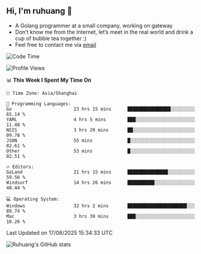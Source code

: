 ## Hi, I'm ruhuang 👋

- A Golang programmer at a small company, working on gateway
- Don’t know me from the Internet, let’s meet in the real world and drink a cup of bubble tea together :)
- Feel free to contact me via [email](mailto:ruhuang2001@gmail.com)
<!--START_SECTION:waka-->
![Code Time](http://img.shields.io/badge/Code%20Time-795%20hrs%203%20mins-blue)

![Profile Views](http://img.shields.io/badge/Profile%20Views-0-blue)

📊 **This Week I Spent My Time On** 

```text
🕑︎ Time Zone: Asia/Shanghai

💬 Programming Languages: 
Go                       23 hrs 15 mins      ████████████████░░░░░░░░░   65.14 % 
YAML                     4 hrs 5 mins        ███░░░░░░░░░░░░░░░░░░░░░░   11.48 % 
NSIS                     3 hrs 29 mins       ██░░░░░░░░░░░░░░░░░░░░░░░   09.78 % 
JSON                     55 mins             █░░░░░░░░░░░░░░░░░░░░░░░░   02.61 % 
Other                    53 mins             █░░░░░░░░░░░░░░░░░░░░░░░░   02.51 % 

🔥 Editors: 
GoLand                   21 hrs 15 mins      ███████████████░░░░░░░░░░   59.56 % 
Windsurf                 14 hrs 26 mins      ██████████░░░░░░░░░░░░░░░   40.44 % 

💻 Operating System: 
Windows                  32 hrs 2 mins       ██████████████████████░░░   89.74 % 
Mac                      3 hrs 39 mins       ███░░░░░░░░░░░░░░░░░░░░░░   10.26 % 
```


 Last Updated on 17/08/2025 15:34:33 UTC
<!--END_SECTION:waka-->

![Ruhuang's GitHub stats](https://github-readme-stats.vercel.app/api?username=ruhuang2001&count_private=true&hide_title=true&show_icons=true&theme=vue)

